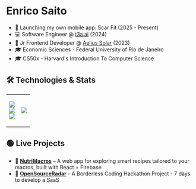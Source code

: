 # Enrico Saito  

- 🚀 Launching my own mobile app: Scar Fit (2025 - Present)
- 💻 Software Engineer @ [t3a.ai](https://t3a.ai) (2024)  
- 🌱 Jr Frontend Developer @ [Aelius Solar](https://aeliussolar.com.br) (2023)  
- 🎓 Economic Sciences - Federal University of Rio de Janeiro 
- 🎓 CS50x - Harvard's Introduction To Computer Science

## 🛠 Technologies & Stats 

<table style="border-collapse: collapse; border: none; width: 100%;">
<tr>
  <!-- Tech Stack) -->
  <td valign="middle" align="center" style="border: none;">
    <p align="center">
      <img src="https://skillicons.dev/icons?i=js,ts,react,tailwind&perline=4"><br>
      <img src="https://skillicons.dev/icons?i=nodejs,python,postgresql,supabase&perline=4"><br>
      <img src="https://skillicons.dev/icons?i=git,githubactions,docker,aws&perline=4">
    </p>
  </td>

  <!-- GitHub Stats -->
  <td valign="middle" align="center" style="border: none;">
    <img src="https://github-readme-stats.vercel.app/api?username=enricosaito&show_icons=true&theme=tokyonight">
  </td>
</tr>
</table>

## 🟢 Live Projects

- 🍉 [**NutriMacros**](https://macro-calculator-e0c96.web.app/) – A web app for exploring smart recipes tailored to your macros, built with React + Firebase
- 📡 [**OpenSourceRadar**](https://open-source-radar.web.app/) - A Borderless Coding Hackathon Project - 7 days to develop a SaaS  
